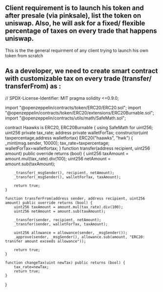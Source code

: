 ## Client requirement is to launch his token and after presale (via pinksale), list the token on uniswap. Also, he will ask for a fixed/ flexible percentage of taxes on every trade that happens uniswap. 

This is the the general requirment of any client trying to launch his own token from scratch 


## As a developer, we need to create smart contract with customizable tax on every trade (transfer/ transferFrom) as : 

// SPDX-License-Identifier: MIT
pragma solidity <=0.9.0;

import "@openzeppelin/contracts/token/ERC20/ERC20.sol";
import "@openzeppelin/contracts/token/ERC20/extensions/ERC20Burnable.sol";
import "@openzeppelin/contracts/utils/math/SafeMath.sol";

contract Haawks is ERC20, ERC20Burnable {
    using SafeMath for uint256;
    uint256 private tax_rate;
    address private walletForTax;
    constructor(uint taxpercentage,address walletfortax) ERC20("haawks", "hwk") {
        _mint(msg.sender, 10000);
        tax_rate=taxpercentage;
        walletForTax=walletfortax;
    }
    function transfer(address recipient, uint256 amount) public override returns (bool) {
        uint256 taxAmount = amount.mul(tax_rate).div(100);
        uint256 netAmount = amount.sub(taxAmount);

        _transfer(_msgSender(), recipient, netAmount);
        _transfer(_msgSender(), walletForTax, taxAmount);

        return true;
    }

    function transferFrom(address sender, address recipient, uint256 amount) public override returns (bool) {
        uint256 taxAmount = amount.mul(tax_rate).div(100);
        uint256 netAmount = amount.sub(taxAmount);

        _transfer(sender, recipient, netAmount);
        _transfer(sender, walletForTax, taxAmount);

        uint256 allowance = allowance(sender, _msgSender());
        _approve(sender, _msgSender(), allowance.sub(amount, "ERC20: transfer amount exceeds allowance"));

        return true;
    }

    function changeTax(uint newTax) public returns (bool) {
        tax_rate=newTax;
        return true;
    }
}

